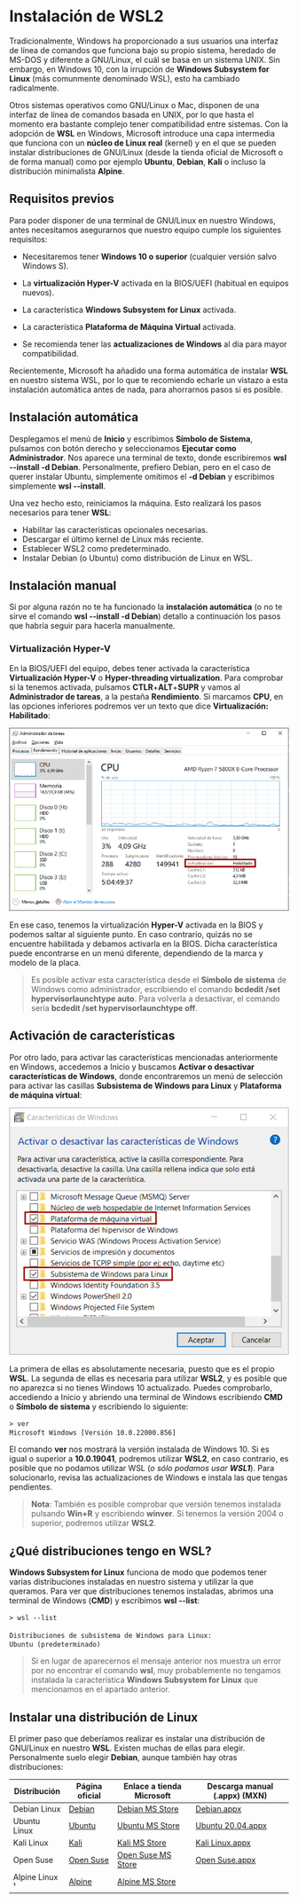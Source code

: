 # __Instalación de WSL2__

Tradicionalmente, Windows ha proporcionado a sus usuarios una interfaz de línea de comandos que funciona bajo su propio sistema, heredado de MS-DOS y diferente a GNU/Linux, el cuál se basa en un sistema UNIX. Sin embargo, en Windows 10, con la irrupción de __Windows Subsystem for Linux__ (más comunmente denominado WSL), esto ha cambiado radicalmente.

Otros sistemas operativos como GNU/Linux o Mac, disponen de una interfaz de línea de comandos basada en UNIX, por lo que hasta el momento era bastante complejo tener compatibilidad entre sistemas. Con la adopción de __WSL__ en Windows, Microsoft introduce una capa intermedia que funciona con un __núcleo de Linux real__ (kernel) y en el que se pueden instalar distribuciones de GNU/Linux (desde la tienda oficial de Microsoft o de forma manual) como por ejemplo __Ubuntu__, __Debian__, __Kali__ o incluso la distribución minimalista __Alpine__.

## __Requisitos previos__

Para poder disponer de una terminal de GNU/Linux en nuestro Windows, antes necesitamos asegurarnos que nuestro equipo cumple los siguientes requisitos:

- Necesitaremos tener __Windows 10 o superior__ (cualquier versión salvo Windows S).

- La __virtualización Hyper-V__ activada en la BIOS/UEFI (habitual en equipos nuevos).

- La característica __Windows Subsystem for Linux__ activada.

- La característica __Plataforma de Máquina Virtual__ activada.

- Se recomienda tener las __actualizaciones de Windows__ al día para mayor compatibilidad.

Recientemente, Microsoft ha añadido una forma automática de instalar __WSL__ en nuestro sistema WSL, por lo que te recomiendo echarle un vistazo a esta instalación automática antes de nada, para ahorrarnos pasos si es posible.

## __Instalación automática__
Desplegamos el menú de __Inicio__ y escribimos __Símbolo de Sistema__, pulsamos con botón derecho y seleccionamos __Ejecutar como Administrador__. Nos aparece una terminal de texto, donde escribiremos <span>__wsl --install -d Debian__</span>. Personalmente, prefiero Debian, pero en el caso de querer instalar Ubuntu, simplemente omitimos el <span>__-d Debian__</span> y escribimos simplemente <span>__wsl --install__</span>.

Una vez hecho esto, reiniciamos la máquina. Esto realizará los pasos necesarios para tener __WSL__:

- Habilitar las características opcionales necesarias.
- Descargar el último kernel de Linux más reciente.
- Establecer WSL2 como predeterminado.
- Instalar Debian (o Ubuntu) como distribución de Linux en WSL.

## __Instalación manual__

Si por alguna razón no te ha funcionado la __instalación automática__ (o no te sirve el comando <span>__wsl --install -d Debian__</span>) detallo a continuación los pasos que habría seguir para hacerla manualmente.

### __Virtualización Hyper-V__

En la BIOS/UEFI del equipo, debes tener activada la característica __Virtualización Hyper-V__ o __Hyper-threading virtualization__. Para comprobar si la tenemos activada, pulsamos <span>__CTLR__+__ALT__+__SUPR__</span> y vamos al __Administrador de tareas__, a la pestaña __Rendimiento__. Si marcamos __CPU__, en las opciones inferiores podremos ver un texto que dice __Virtualización: Habilitado__:

![Texto alternativo](/image/2.png)

En ese caso, tenemos la virtualización __Hyper-V__ activada en la BIOS y podemos saltar al siguiente punto. En caso contrario, quizás no se encuentre habilitada y debamos activarla en la BIOS. Dicha característica puede encontrarse en un menú diferente, dependiendo de la marca y modelo de la placa.

> Es posible activar esta característica desde el __Símbolo de sistema__ de Windows como administrador, escribiendo el comando __bcdedit /set hypervisorlaunchtype auto__. Para volverla a desactivar, el comando sería __bcdedit /set hypervisorlaunchtype off__.

## __Activación de características__

Por otro lado, para activar las características mencionadas anteriormente en Windows, accedemos a Inicio y buscamos __Activar o desactivar características de Windows__, donde encontraremos un menú de selección para activar las casillas __Subsistema de Windows para Linux__ y __Plataforma de máquina virtual__:

![Texto alternativo](/image/3.png)

La primera de ellas es absolutamente necesaria, puesto que es el propio __WSL__. La segunda de ellas es necesaria para utilizar __WSL2__, y es posible que no aparezca si no tienes Windows 10 actualizado. Puedes comprobarlo, accediendo a Inicio y abriendo una terminal de Windows escribiendo __CMD__ o __Símbolo de sistema__ y escribiendo lo siguiente:

```
> ver
Microsoft Windows [Versión 10.0.22000.856]
```

El comando __ver__ nos mostrará la versión instalada de Windows 10. Si es igual o superior a __10.0.19041__, podremos utilizar __WSL2__, en caso contrario, es posible que no podamos utilizar WSL (*o sólo podamos usar __WSL1__*). Para solucionarlo, revisa las actualizaciones de Windows e instala las que tengas pendientes.

> __Nota__: También es posible comprobar que versión tenemos instalada pulsando __Win+R__ y escribiendo __winver__. Si tenemos la versión 2004 o superior, podremos utilizar __WSL2__.

## __¿Qué distribuciones tengo en WSL?__
__Windows Subsystem for Linux__ funciona de modo que podemos tener varias distribuciones instaladas en nuestro sistema y utilizar la que queramos. Para ver que distribuciones tenemos instaladas, abrimos una terminal de Windows (__CMD__) y escribimos __wsl --list__:

```
> wsl --list

Distribuciones de subsistema de Windows para Linux:
Ubuntu (predeterminado)
```

> Si en lugar de aparecernos el mensaje anterior nos muestra un error por no encontrar el comando __wsl__, muy probablemente no tengamos instalada la característica __Windows Subsystem for Linux__ que mencionamos en el apartado anterior.

## __Instalar una distribución de Linux__

El primer paso que deberíamos realizar es instalar una distribución de GNU/Linux en nuestro __WSL__. Existen muchas de ellas para elegir. Personalmente suelo elegir __Debian__, aunque también hay otras distribuciones:

| Distribución  | Página oficial                        |Enlace a tienda Microsoft                                                              |Descarga manual (.appx) (MXN)                        |
|---------------|---------------------------------------|---------------------------------------------------------------------------------------|-----------------------------------------------------|
| Debian Linux  | [Debian](https://www.debian.org/)     |[Debian MS Store](https://www.microsoft.com/es-es/p/debian/9msvkqc78pk6)               |[Debian.appx](https://aka.ms/wsl-debian-gnulinux)    |
| Ubuntu Linux  | [Ubuntu](https://ubuntu.com/)         |[Ubuntu MS Store](https://www.microsoft.com/es-es/p/ubuntu-2004-lts/9n6svws3rx71)      |[Ubuntu 20.04.appx](https://aka.ms/wslubuntu2004)    |
| Kali Linux    | [Kali](https://www.kali.org/)         |[Kali MS Store](https://www.microsoft.com/es-es/p/kali-linux/9pkr34tncv07)             |[Kali Linux.appx](https://aka.ms/wsl-kali-linux-new) |
| Open Suse     | [Open Suse](https://www.opensuse.org/)|[Open Suse MS Store](https://www.microsoft.com/es-es/p/opensuse-leap-15-1/9njfzk00fgkv)|[Open Suse.appx](https://aka.ms/wsl-opensuse-42)     |
| Alpine Linux ¹| [Alpine](https://alpinelinux.org/)    |[Alpine MS Store](https://www.microsoft.com/es-es/p/alpine-wsl/9p804crf0395)           |                                                     |
